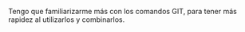 Tengo que familiarizarme más con los comandos GIT, para tener más rapidez al utilizarlos y combinarlos.
